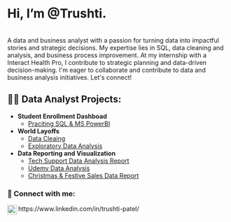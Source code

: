 <h1> Hi, I’m @Trushti.</h1> <br/>
A data and business analyst with a passion for turning data into impactful stories and strategic decisions. My expertise lies in SQL, data cleaning and analysis, and business process improvement. At my internship with a Interact Health Pro, I contribute to strategic planning and data-driven decision-making. I'm eager to collaborate and contribute to data and business analysis initiatives. Let's connect!

  <h2>👨‍💻 Data Analyst Projects:</h2>

- <b>Student Enrollment Dashboad</b>
  - [Praciting SQL & MS PowerBI](https://github.com/TrushtiBZ/Projects)
- <b>World Layoffs</b>
  - [Data Cleaing](https://github.com/TrushtiBZ/World-Layoffs---Data-Cleaning)
  - [Exploratory Data Analysis](https://github.com/TrushtiBZ/Exploratory-Data-Analysis---World-Layoffs)
- <b>Data Reporting and Visualization</b>
  - [Tech Support Data Analysis Report](https://github.com/TrushtiBZ/Data-Reporting-and-Visualization/blob/main/Tech%20Support%20Analysis%20Report%20-%20Trushti%20Patel.pbix)
  - [Udemy Data Analysis](https://github.com/TrushtiBZ/Data-Reporting-and-Visualization/blob/main/Udemy%20Data%20Analysis.pbix)
  - [Christmas & Festive Sales Data Report](https://github.com/TrushtiBZ/Data-Reporting-and-Visualization/blob/main/Christmas%20Sales%20Data_Trushti%20Patel.pbix)


<h3> 🤳 Connect with me:</h3> <img align="left" alt="TrushtiPatel | LinkedIn" width="22px" src="https://cdn.jsdelivr.net/npm/simple-icons@v3/icons/linkedin.svg" /> https://www.linkedin.com/in/trushti-patel/

<!---
TrushtiBZ/TrushtiBZ is a ✨ special ✨ repository because its `README.md` (this file) appears on your GitHub profile.
You can click the Preview link to take a look at your changes.
--->
